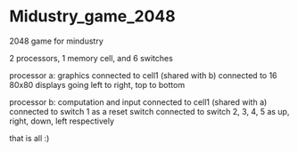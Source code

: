 # Midustry_game_2048
2048 game for mindustry

2 processors, 1 memory cell, and 6 switches

processor a: graphics
connected to cell1 (shared with b) 
connected to 16 80x80 displays going left to right, top to bottom

processor b: computation and input
connected to cell1 (shared with a)
connected to switch 1 as a reset switch
connected to switch 2, 3, 4, 5 as up, right, down, left respectively

that is all :)
